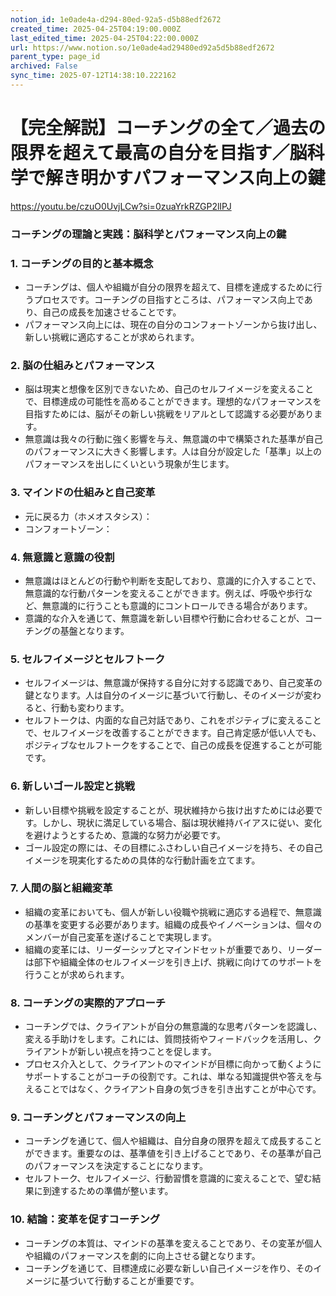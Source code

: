 ```yaml
---
notion_id: 1e0ade4a-d294-80ed-92a5-d5b88edf2672
created_time: 2025-04-25T04:19:00.000Z
last_edited_time: 2025-04-25T04:22:00.000Z
url: https://www.notion.so/1e0ade4ad29480ed92a5d5b88edf2672
parent_type: page_id
archived: False
sync_time: 2025-07-12T14:38:10.222162
---
```


# 【完全解説】コーチングの全て／過去の限界を超えて最高の自分を目指す／脳科学で解き明かすパフォーマンス向上の鍵

https://youtu.be/czuO0UvjLCw?si=0zuaYrkRZGP2lIPJ
### コーチングの理論と実践：脳科学とパフォーマンス向上の鍵
### 1. コーチングの目的と基本概念
- コーチングは、個人や組織が自分の限界を超えて、目標を達成するために行うプロセスです。コーチングの目指すところは、パフォーマンス向上であり、自己の成長を加速させることです。
- パフォーマンス向上には、現在の自分のコンフォートゾーンから抜け出し、新しい挑戦に適応することが求められます。
### 2. 脳の仕組みとパフォーマンス
- 脳は現実と想像を区別できないため、自己のセルフイメージを変えることで、目標達成の可能性を高めることができます。理想的なパフォーマンスを目指すためには、脳がその新しい挑戦をリアルとして認識する必要があります。
- 無意識は我々の行動に強く影響を与え、無意識の中で構築された基準が自己のパフォーマンスに大きく影響します。人は自分が設定した「基準」以上のパフォーマンスを出しにくいという現象が生じます。
### 3. マインドの仕組みと自己変革
- 元に戻る力（ホメオスタシス）：
- コンフォートゾーン：
### 4. 無意識と意識の役割
- 無意識はほとんどの行動や判断を支配しており、意識的に介入することで、無意識的な行動パターンを変えることができます。例えば、呼吸や歩行など、無意識的に行うことも意識的にコントロールできる場合があります。
- 意識的な介入を通じて、無意識を新しい目標や行動に合わせることが、コーチングの基盤となります。
### 5. セルフイメージとセルフトーク
- セルフイメージは、無意識が保持する自分に対する認識であり、自己変革の鍵となります。人は自分のイメージに基づいて行動し、そのイメージが変わると、行動も変わります。
- セルフトークは、内面的な自己対話であり、これをポジティブに変えることで、セルフイメージを改善することができます。自己肯定感が低い人でも、ポジティブなセルフトークをすることで、自己の成長を促進することが可能です。
### 6. 新しいゴール設定と挑戦
- 新しい目標や挑戦を設定することが、現状維持から抜け出すためには必要です。しかし、現状に満足している場合、脳は現状維持バイアスに従い、変化を避けようとするため、意識的な努力が必要です。
- ゴール設定の際には、その目標にふさわしい自己イメージを持ち、その自己イメージを現実化するための具体的な行動計画を立てます。
### 7. 人間の脳と組織変革
- 組織の変革においても、個人が新しい役職や挑戦に適応する過程で、無意識の基準を変更する必要があります。組織の成長やイノベーションは、個々のメンバーが自己変革を遂げることで実現します。
- 組織の変革には、リーダーシップとマインドセットが重要であり、リーダーは部下や組織全体のセルフイメージを引き上げ、挑戦に向けてのサポートを行うことが求められます。
### 8. コーチングの実際的アプローチ
- コーチングでは、クライアントが自分の無意識的な思考パターンを認識し、変える手助けをします。これには、質問技術やフィードバックを活用し、クライアントが新しい視点を持つことを促します。
- プロセス介入として、クライアントのマインドが目標に向かって動くようにサポートすることがコーチの役割です。これは、単なる知識提供や答えを与えることではなく、クライアント自身の気づきを引き出すことが中心です。
### 9. コーチングとパフォーマンスの向上
- コーチングを通じて、個人や組織は、自分自身の限界を超えて成長することができます。重要なのは、基準値を引き上げることであり、その基準が自己のパフォーマンスを決定することになります。
- セルフトーク、セルフイメージ、行動習慣を意識的に変えることで、望む結果に到達するための準備が整います。
### 10. 結論：変革を促すコーチング
- コーチングの本質は、マインドの基準を変えることであり、その変革が個人や組織のパフォーマンスを劇的に向上させる鍵となります。
- コーチングを通じて、目標達成に必要な新しい自己イメージを作り、そのイメージに基づいて行動することが重要です。